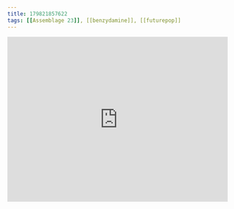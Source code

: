 ```yaml
---
title: 179821857622
tags: [[Assemblage 23]], [[benzydamine]], [[futurepop]]
---
```

<iframe allow="accelerometer; autoplay; clipboard-write; encrypted-media; gyroscope; picture-in-picture" allowfullscreen="" frameborder="0" height="375" id="youtube_iframe" src="https://www.youtube.com/embed/s1P5HtJVsd4?feature=oembed&amp;enablejsapi=1&amp;origin=https://safe.txmblr.com&amp;wmode=opaque" width="500"></iframe>